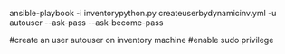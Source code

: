 ansible-playbook -i inventorypython.py createuserbydynamicinv.yml -u autouser --ask-pass --ask-become-pass


#create an user autouser on inventory machine
#enable sudo privilege